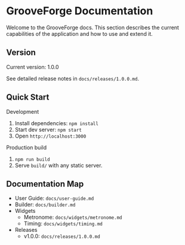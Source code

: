 # GrooveForge Documentation

Welcome to the GrooveForge docs. This section describes the current capabilities of the application and how to use and extend it.

## Version

Current version: 1.0.0

See detailed release notes in `docs/releases/1.0.0.md`.

## Quick Start

Development

1. Install dependencies: `npm install`
2. Start dev server: `npm start`
3. Open `http://localhost:3000`

Production build

1. `npm run build`
2. Serve `build/` with any static server.

## Documentation Map

- User Guide: `docs/user-guide.md`
- Builder: `docs/builder.md`
- Widgets
  - Metronome: `docs/widgets/metronome.md`
  - Timing: `docs/widgets/timing.md`
- Releases
  - v1.0.0: `docs/releases/1.0.0.md`


